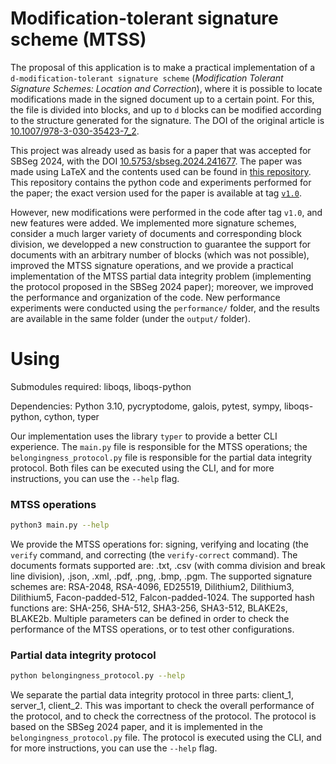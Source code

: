 # Modification-tolerant signature scheme (MTSS)

The proposal of this application is to make a practical implementation of a `d-modification-tolerant signature scheme` (_Modification Tolerant Signature Schemes: Location and Correction_), where it is possible to locate modifications made in the signed document up to a certain point. For this, the file is divided into blocks, and up to `d` blocks can be modified according to the structure generated for the signature. The DOI of the original article is [10.1007/978-3-030-35423-7_2](https://doi.org/10.1007/978-3-030-35423-7_2).

This project was already used as basis for a paper that was accepted for SBSeg 2024, with the DOI [10.5753/sbseg.2024.241677](https://doi.org/10.5753/sbseg.2024.241677). The paper was made using LaTeX and the contents used can be found in [this repository](https://github.com/AnthonyKamers/paper-mtss-signer). This repository contains the python code and experiments performed for the paper; the exact version used for the paper is available at tag [`v1.0`](https://github.com/AnthonyKamers/mtss-signer/releases/tag/v1.0).

However, new modifications were performed in the code after tag `v1.0`, and new features were added. We implemented more signature schemes, consider a much larger variety of documents and corresponding block division, we developped a new construction to guarantee the support for documents with an arbitrary number of blocks (which was not possible), improved the MTSS signature operations, and we provide a practical implementation of the MTSS partial data integrity problem (implementing the protocol proposed in the SBSeg 2024 paper); moreover, we improved the performance and organization of the code. New performance experiments were conducted using the `performance/` folder, and the results are available in the same folder (under the `output/` folder).

# Using

Submodules required: liboqs, liboqs-python

Dependencies: Python 3.10, pycryptodome, galois, pytest, sympy, liboqs-python, cython, typer

Our implementation uses the library `typer` to provide a better CLI experience. The `main.py` file is responsible for the MTSS operations; the `belongingness_protocol.py` file is responsible for the partial data integrity protocol. Both files can be executed using the CLI, and for more instructions, you can use the `--help` flag.

### MTSS operations

```bash
python3 main.py --help
```

We provide the MTSS operations for: signing, verifying and locating (the `verify` command, and correcting (the `verify-correct` command). The documents formats supported are: .txt, .csv (with comma division and break line division), .json, .xml, .pdf, .png, .bmp, .pgm. The supported signature schemes are: RSA-2048, RSA-4096, ED25519, Dilithium2, Dilithium3, Dilithium5, Facon-padded-512, Falcon-padded-1024. The supported hash functions are: SHA-256, SHA-512, SHA3-256, SHA3-512, BLAKE2s, BLAKE2b. Multiple parameters can be defined in order to check the performance of the MTSS operations, or to test other configurations. 

### Partial data integrity protocol

```bash
python belongingness_protocol.py --help
```

We separate the partial data integrity protocol in three parts: client_1, server_1, client_2. This was important to check the overall performance of the protocol, and to check the correctness of the protocol. The protocol is based on the SBSeg 2024 paper, and it is implemented in the `belongingness_protocol.py` file. The protocol is executed using the CLI, and for more instructions, you can use the `--help` flag.